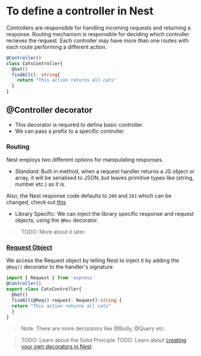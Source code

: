 # To define a controller in Nest

Controllers are responsible for handling incoming requests and returning a response. Routing mechanism is responsible for deciding which controller recieves the request. Each controller may have more than one routes with each route performing a different action.

```TypeScript
@Controller()
class CatsController{
  @Get()
  findAll(): string{
    return "This action returns all cats"
  }
}
```

## @Controller decorator

- This decorator is required to defina basic controller.
- We can pass a prefix to a specific controller


### Routing

Nest employs two different options for manipulating responses.

- *Standard*: Built in method, when a request handler returns a JS object or array, it will be serialised to JSON, but leaves primitive types like (string, number etc.) as it is.

Also, the Nest response code defaults to `200` and `201` which can be changed, check out [this](https://docs.nestjs.com/controllers#routing)
- Library Specific: We can inject the library specific response and request objects, using the `@Res` decorator.
> TODO: More about it later.

### [Request Object](https://docs.nestjs.com/controllers#request-object)

We access the Request object by telling Nest to inject it by adding the `@Req()` decorator to the handler's signature

```TypeScript
import { Request } from 'express'
@Controller()
export class CatsController{
  @Get()
  findAll(@Req() request: Request):string {
  return "This action returns all cats"
  }
}
```

> Note: There are more decorators like @Body, @Query etc.


> TODO: Learn about the Solid Principle
> TODO: Learn about [creating your own decorators in Nest](https://docs.nestjs.com/custom-decorators).
